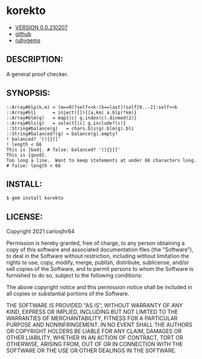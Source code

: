 # korekto

* [VERSION 0.0.210207](https://github.com/carlosjhr64/korekto/releases)
* [github](https://www.github.com/carlosjhr64/korekto)
* [rubygems](https://rubygems.org/gems/korekto)

## DESCRIPTION:

A general proof checker.

## SYNOPSIS:
```korekto
::Array#blp(k,m) = (m==0)?self<<k:(k==last)?self[0..-2]:self<<k
::Array#bli      = inject([]){|a,km| a.blp(*km)}
::Array#blm(g)   = map{|c| g.index(c).divmod(2)}
::Array#bls(g)   = select{|c| g.include?(c)}
::String#balance(g)   = chars.bls(g).blm(g).bli
::String#balanced?(g) = balance(g).empty?
! balanced? '(){}[]'
! length < 66
This is }bad{. # false: balanced? '(){}[]'
This is {good}.
Too long a line.  Want to keep statements at under 66 characters long. # false: length < 66
```
## INSTALL:
```shell
$ gem install korekto
```
## LICENSE:

Copyright 2021 carlosjhr64

Permission is hereby granted, free of charge,
to any person obtaining a copy of this software and
associated documentation files (the "Software"),
to deal in the Software without restriction,
including without limitation the rights
to use, copy, modify, merge, publish, distribute, sublicense, and/or sell
copies of the Software, and
to permit persons to whom the Software is furnished to do so,
subject to the following conditions:

The above copyright notice and this permission notice
shall be included in all copies or substantial portions of the Software.

THE SOFTWARE IS PROVIDED "AS IS",
WITHOUT WARRANTY OF ANY KIND, EXPRESS OR IMPLIED,
INCLUDING BUT NOT LIMITED TO THE WARRANTIES OF MERCHANTABILITY,
FITNESS FOR A PARTICULAR PURPOSE AND NONINFRINGEMENT.
IN NO EVENT SHALL THE AUTHORS OR COPYRIGHT HOLDERS BE LIABLE FOR ANY CLAIM,
DAMAGES OR OTHER LIABILITY, WHETHER IN AN ACTION OF CONTRACT,
TORT OR OTHERWISE, ARISING FROM, OUT OF OR IN CONNECTION WITH
THE SOFTWARE OR THE USE OR OTHER DEALINGS IN THE SOFTWARE.
